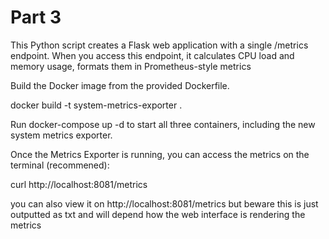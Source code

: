 # Part 3

This Python script creates a Flask web application with a single /metrics endpoint. 
When you access this endpoint, it calculates CPU load and memory usage, formats them in Prometheus-style metrics

Build the Docker image from the provided Dockerfile.

docker build -t system-metrics-exporter .

Run docker-compose up -d to start all three containers, including the new system metrics exporter.

Once the Metrics Exporter is running, you can access the metrics on the terminal (recommened):

curl http://localhost:8081/metrics

you can also view it on http://localhost:8081/metrics but beware this is just outputted as txt and will depend how the web interface is rendering the metrics
